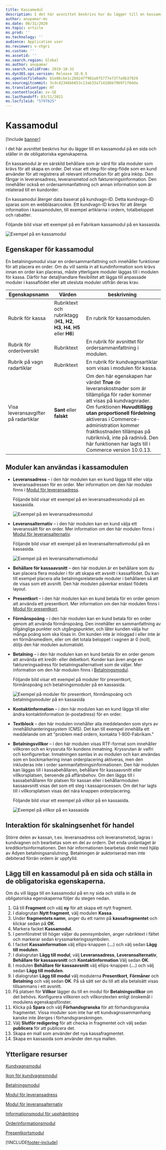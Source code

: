 ```yaml
---
title: Kassamodul
description: I det här avsnittet beskrivs hur du lägger till en kassamodul på en sida och ställer in de obligatoriska egenskaperna.
author: anupamar-ms
ms.date: 08/31/2020
ms.topic: article
ms.prod: ''
ms.technology: ''
audience: Application user
ms.reviewer: v-chgri
ms.custom: ''
ms.assetid: ''
ms.search.region: Global
ms.author: anupamar
ms.search.validFrom: 2019-10-31
ms.dyn365.ops.version: Release 10.0.5
ms.openlocfilehash: b1e86cbe1c2b9247f902a8f5777e73f7a9b37929
ms.sourcegitcommit: 3cdc42346bb653c13ab33a7142dbb7969f1f6dda
ms.translationtype: HT
ms.contentlocale: sv-SE
ms.lasthandoff: 03/31/2021
ms.locfileid: "5797825"
---
```

# <a name="checkout-module"></a>Kassamodul

[!include [banner](includes/banner.md)]

I det här avsnittet beskrivs hur du lägger till en kassamodul på en sida och ställer in de obligatoriska egenskaperna.

En kassamodul är en särskild behållare som är värd för alla moduler som krävs för att skapa en order. Det visar ett steg-för-steg-flöde som en kund använder för att registrera all relevant information för att göra inköp. Den fångar in leveransadress, leveransmetod och faktureringsinformation. Den innehåller också en ordersammanfattning och annan information som är relaterad till en kundorder.

En kassamodul återger data baserat på kundvagn-ID. Detta kundvagn-ID sparas som en webbläsarcookie. Ett kundvagn-ID krävs för att återge information i kassamodulen, till exempel artiklarna i ordern, totalbeloppet och rabatter. 

Följande bild visar ett exempel på en Fabrikam kassamodul på en kassasida.

![Exempel på en kassamodul](./media/Checkout.PNG)

## <a name="checkout-module-properties"></a>Egenskaper för kassamodul

En betalningsmodul visar en ordersammanfattning och innehåller funktioner för att placera en order. Om du vill samla in all kundinformation som krävs innan en order kan placeras, måste ytterligare moduler läggas till i modulen för kassa. Därför har detaljhandlare flexibilitet att lägga till anpassade moduler i kassaflödet eller att utesluta moduler utifrån deras krav.

| Egenskapsnamn | Värden | beskrivning |
|----------------|--------|-------------|
| Rubrik för kassa | Rubriktext och rubriktagg (**H1**, **H2**, **H3**, **H4**, **H5** eller **H6**) | En rubrik för kassamodulen. |
| Rubrik för orderöversikt | Rubriktext | En rubrik för avsnittet för ordersammanfattning i modulen. |
| Rubrik på vagn radartiklar | Rubriktext | En rubrik för kundvagnsartiklar som visas i modulen för kassa. |
| Visa leveransavgifter på radartiklar | **Sant** eller **falskt** | Om den här egenskapen har värdet **True** de leveranskostnader som är tillämpliga för rader kommer att visas på kundvagnrader. Om funktionen **Huvudtillägg utan proportionell fördelning** aktiveras i Commerce-administration kommer fraktkostnaden tillämpas på rubriknivå, inte på radnivå. Den här funktionen har lagts till i Commerce version 10.0.13. |

## <a name="modules-that-can-be-used-in-the-checkout-module"></a>Moduler kan användas i kassamodulen

- **Leveransadress** – i den här modulen kan en kund lägga till eller välja leveransadressen för en order. Mer information om den här modulen finns i [Modul för leveransadress](ship-address-module.md).

    Följande bild visar ett exempel på en leveransadressmodul på en kassasida.

    ![Exempel på en leveransadressmodul](./media/ecommerce-shippingaddress.PNG)

- **Leveransalternativ** – i den här modulen kan en kund välja ett leveranssätt för en order. Mer information om den här modulen finns i [Modul för leveransalternativ](delivery-options-module.md).

    Följande bild visar ett exempel på en leveransalternativmodul på en kassasida.
 
    ![Exempel på en leveransalternativmodul](./media/ecommerce-deliveryoptions.PNG)

- **Behållare för kassaavsnitt** – den här modulen är en behållare som du kan placera flera moduler i för att skapa ett avsnitt i kassaflödet. Du kan till exempel placera alla betalningsrelaterade moduler i behållaren så att de visas som ett avsnitt. Den här modulen påverkar endast flödets layout.

- **Presentkort** – i den här modulen kan en kund betala för en order genom att använda ett presentkort. Mer information om den här modulen finns i [Modul för presentkort](add-giftcard.md).

- **Förmånspoäng** – i den här modulen kan en kund betala för en order genom att använda förmånspoäng. Den innehåller en sammanfattning av tillgängliga punkter och utgångspunkter, och låter kunden välja hur många poäng som ska lösas in. Om kunden inte är inloggad i eller inte är en förmånsmedlem, eller om det totala beloppet i vagnen är 0 (noll), döljs den här modulen automatiskt.

- **Betalning** – i den här modulen kan en kund betala för en order genom att använda ett kredit- eller debetkort. Kunder kan även ange en faktureringsadress för betalningsalternativet som de väljer. Mer information om den här modulen finns i [Betalningsmodul](payment-module.md).

    Följande bild visar ett exempel på moduler för presentkort, förmånspoäng och betalningsmoduler på en kassasida.

    ![Exempel på moduler för presentkort, förmånspoäng och betalningsmoduler på en kassasida](./media/ecommerce-payments.PNG)

- **Kontaktinformation** – i den här modulen kan en kund lägga till eller ändra kontaktinformation (e-postadress) för en order.

- **Textblock** – den här modulen innehåller alla meddelanden som styrs av innehållshanteringssystem (CMS). Det kan till exempel innehålla ett meddelande om att "problem med ordern, kontakta 1-800-Fabrikam." 

- **Betalningsvillkor** – i den här modulen visas RTF-format som innehåller villkoren och en kryssruta för kundens inmatning. Kryssrutan är valfri och konfigurerbar. Inmatningen samlas in av modulen och kan användas som en bockmarkering innan orderplacering aktiveras, men den inkluderas inte i order sammanfattningsinformationen. Den här modulen kan läggas till i kassabehållaren, behållare för kassaavsnitt eller villkorsplatsen, beroende på affärsbehov. Om den läggs till i kassabehållaren för platsen för kassan eller i behållarmodulen kassaavsnitt visas det som ett steg i kassaprocessen. Om det har lagts till i villkorsplatsen visas det nära knappen orderplacering.

    Följande bild visar ett exempel på villkor på en kassasida.

    ![Exempel på villkor på en kassasida](./media/ecommerce-checkout-terms.PNG)

## <a name="commerce-scale-unit-interaction"></a>Interaktion för skalningsenhet för handel

Större delen av kassan, t.ex. leveransadress och leveransmetod, lagras i kundvagnen och bearbetas som en del av ordern. Det enda undantaget är kreditkortsinformationen. Den här informationen bearbetas direkt med hjälp av Adyen betalningsanslutning. Betalningen är auktoriserad men inte debiterad förrän ordern är uppfylld.

## <a name="add-a-checkout-module-to-a-page-and-set-the-required-properties"></a>Lägg till en kassamodul på en sida och ställa in de obligatoriska egenskaperna.

Om du vill lägga till en kassamodul på en ny sida och ställa in de obligatoriska egenskaperna följer du stegen nedan.

1. Gå till **Fragment** och välj **ny** för att skapa ett nytt fragment.
1. I dialogrutan **Nytt fragment**, välj modulen **Kassa**.
1. Under **fragmentets namn**, anger du ett namn på **kassafragmentet** och klickar sedan på **OK**.
1. Markera facket **Kassamodul**.
1. I pennfönstret till höger väljer du pennsymbolen, anger rubriktext i fältet och markerar sedan kryssmarkeringssymbolen.
1. I facket **Kassainformation** välj ellips-knappen (**...**) och välj sedan **Lägg till modulen**.
1. I dialogrutan **Lägg till modul**, välj **Leveransadress**, **Leveransalternativ**, **Behållare för kassaavsnitt** och **Kontaktinformation** Välj sedan **OK**.
1. I modulen **Behållare för kassaavsnitt** välj ellips-knappen (**...**) och välj sedan **Lägg till modulen**.
1. I dialogrutan **Lägg till modul** välj modulerna **Presentkort**, **Förmåner** och **Betalning** och välj sedan **OK**. På så sätt ser du till att alla betalsätt visas tillsammans i ett avsnitt.
1. På platsen för **Villkor** lägger du till en modul för **Betalningsvillkor** om det behövs. Konfigurera villkoren och villkorstexten enligt önskemål i modulens egenskapsfönster.
1. Klicka på **Spara** och välj **Förhandsgranska** för att förhandsgranska fragmentet. Vissa moduler som inte har ett kundvagnssammanhang kanske inte återges i förhandsgranskningen.
1. Välj **Slutför redigering** för att checka in fragmentet och välj sedan **publicera** för att publicera det.
1. Skapa en mall som använder det nya kassafragmentet.
1. Skapa en kassasida som använder den nya mallen.

## <a name="additional-resources"></a>Ytterligare resurser

[Kundvagnsmodul](add-cart-module.md)

[Ikon för kundvagnsmodul](cart-icon-module.md)

[Betalningsmodul](payment-module.md)

[Modul för leveransadress](ship-address-module.md)

[Modul för leveransalternativ](delivery-options-module.md)

[Informationsmodul för upphämtning](pickup-info-module.md)

[Orderinformationsmodul](order-confirmation-module.md)

[Presentkortsmodul](add-giftcard.md)


[!INCLUDE[footer-include](../includes/footer-banner.md)]